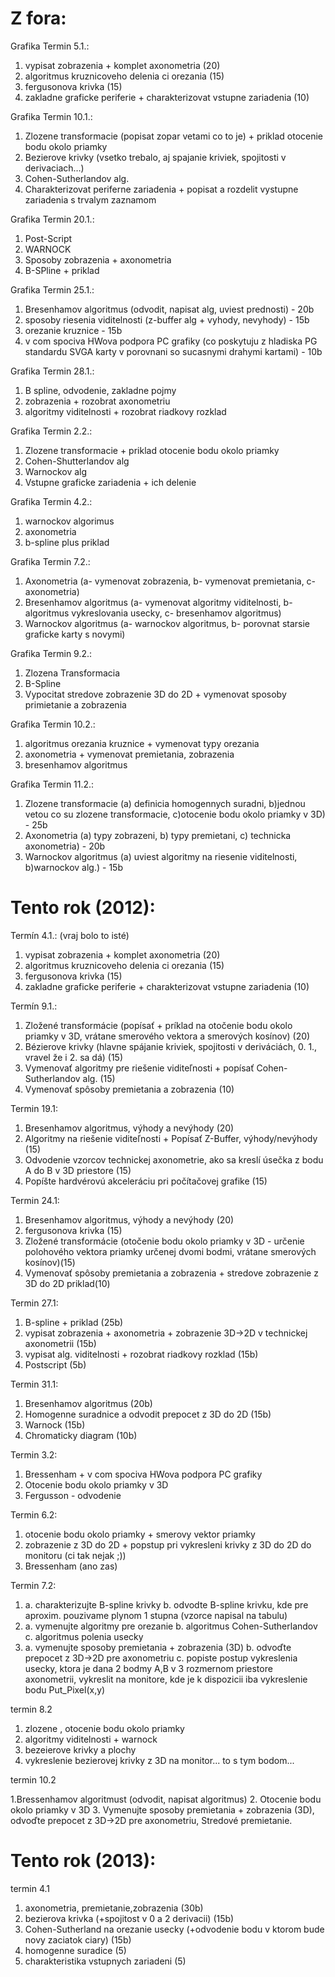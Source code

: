 # Z fora:

Grafika Termin 5.1.:

1) vypisat zobrazenia + komplet axonometria (20)
2) algoritmus kruznicoveho delenia ci orezania (15)
3) fergusonova krivka (15)
4) zakladne graficke periferie + charakterizovat vstupne zariadenia (10)

Grafika Termin 10.1.:

1) Zlozene transformacie (popisat zopar vetami co to je) + priklad
otocenie bodu okolo priamky
2) Bezierove krivky (vsetko trebalo, aj spajanie kriviek, spojitosti v
derivaciach…)
3) Cohen-Sutherlandov alg.
4) Charakterizovat periferne zariadenia + popisat a rozdelit vystupne
zariadenia s trvalym zaznamom

Grafika Termin 20.1.:

1) Post-Script
2) WARNOCK
3) Sposoby zobrazenia + axonometria
4) B-SPline + priklad

Grafika Termin 25.1.:

1) Bresenhamov algoritmus (odvodit, napisat alg, uviest prednosti) - 20b
2) sposoby riesenia viditelnosti (z-buffer alg + vyhody, nevyhody) - 15b
3) orezanie kruznice - 15b
4) v com spociva HWova podpora PC grafiky (co poskytuju z hladiska PG
standardu SVGA karty v porovnani so sucasnymi drahymi kartami) - 10b

Grafika Termin 28.1.:

1) B spline, odvodenie, zakladne pojmy
2) zobrazenia + rozobrat axonometriu
3) algoritmy viditelnosti + rozobrat riadkovy rozklad

Grafika Termin 2.2.:

1) Zlozene transformacie + priklad otocenie bodu okolo priamky
2) Cohen-Shutterlandov alg
3) Warnockov alg
4) Vstupne graficke zariadenia + ich delenie

Grafika Termin 4.2.:

1) warnockov algorimus
2) axonometria
3) b-spline plus priklad

Grafika Termin 7.2.:

1) Axonometria (a- vymenovat zobrazenia, b- vymenovat premietania, c-
axonometria)
2) Bresenhamov algoritmus (a- vymenovat algoritmy viditelnosti, b-
algoritmus vykreslovania usecky, c- bresenhamov algoritmus)
3) Warnockov algoritmus (a- warnockov algoritmus, b- porovnat starsie
graficke karty s novymi)

Grafika Termin 9.2.:

1) Zlozena Transformacia
2) B-Spline
3) Vypocitat stredove zobrazenie 3D do 2D + vymenovat sposoby
primietanie a zobrazenia


Grafika Termin 10.2.:

1) algoritmus orezania kruznice + vymenovat typy orezania
2) axonometria + vymenovat premietania, zobrazenia
3) bresenhamov algoritmus

Grafika Termin 11.2.:

1) Zlozene transformacie (a) definicia homogennych suradni, b)jednou
vetou co su zlozene transformacie, c)otocenie bodu okolo priamky v 3D) -
25b
2) Axonometria (a) typy zobrazeni, b) typy premietani, c) technicka
axonometria) - 20b
3) Warnockov algoritmus (a) uviest algoritmy na riesenie viditelnosti,
b)warnockov alg.) - 15b

Tento rok (2012):
=============

Termín 4.1.: (vraj bolo to isté)

1. vypisat zobrazenia + komplet axonometria (20) 
2. algoritmus kruznicoveho delenia ci orezania (15)
3. fergusonova krivka (15)  
4. zakladne graficke periferie + charakterizovat vstupne zariadenia (10)

Termín 9.1.:

1. Zložené transformácie (popísať + príklad na otočenie bodu okolo priamky v 3D, vrátane smerového vektora a smerových kosínov) (20)
2. Bézierove krivky (hlavne spájanie kriviek, spojitosti v deriváciách, 0. 1., vravel že i 2. sa dá) (15)
3. Vymenovať algoritmy pre riešenie viditeľnosti + popísať Cohen-Sutherlandov alg. (15)
4. Vymenovať spôsoby premietania a zobrazenia (10)

Termin 19.1:

1. Bresenhamov algoritmus, výhody a nevýhody (20)
2. Algoritmy na riešenie viditeľnosti + Popísať Z-Buffer, výhody/nevýhody (15)
3. Odvodenie vzorcov technickej axonometrie, ako sa kreslí úsečka z bodu A do B v 3D priestore (15)
4. Popíšte hardvérovú akceleráciu pri počítačovej grafike (15)

Termin 24.1:

1. Bresenhamov algoritmus, výhody a nevýhody (20)
2. fergusonova krivka (15)  
3. Zložené transformácie (otočenie bodu okolo priamky v 3D - určenie polohového vektora priamky určenej dvomi bodmi, vrátane smerových kosínov)(15)
4. Vymenovať spôsoby premietania a zobrazenia + stredove zobrazenie z 3D do 2D priklad(10)

Termin 27.1:

1. B-spline + priklad (25b)
2. vypisat zobrazenia + axonometria + zobrazenie 3D->2D v technickej axonometrii (15b)
3. vypisat alg. viditelnosti + rozobrat riadkovy rozklad (15b)
4. Postscript (5b)

Termin 31.1:

1. Bresenhamov algoritmus (20b)
2. Homogenne suradnice a odvodit prepocet z 3D do 2D (15b)
3. Warnock (15b)
4. Chromaticky diagram (10b)

Termin 3.2:

1. Bressenham + v com spociva HWova podpora PC grafiky
2. Otocenie bodu okolo priamky v 3D
3. Fergusson - odvodenie

Termin 6.2:

1. otocenie bodu okolo priamky + smerovy vektor priamky
2. zobrazenie z 3D do 2D + popstup pri vykresleni krivky z 3D do 2D do monitoru (ci tak nejak ;))
3. Bressenham (ano zas)

Termin 7.2:

1. a. charakterizujte B-spline krivky
    b. odvodte B-spline krivku, kde pre aproxim. pouzivame plynom 1 stupna (vzorce napisal na tabulu)
2. a. vymenujte algoritmy pre orezanie
    b. algoritmus Cohen-Sutherlandov
    c. algoritmus polenia usecky
3. a. vymenujte sposoby premietania + zobrazenia (3D)
    b. odvoďte prepocet z 3D->2D pre axonometriu
    c. popiste postup vykreslenia usecky, ktora je dana 2 bodmy A,B v 3 rozmernom priestore axonometrii, vykreslit na monitore, kde je k dispozicii iba vykreslenie bodu Put_Pixel(x,y)

termin 8.2
1. zlozene , otocenie bodu okolo priamky
2. algoritmy viditelnosti + warnock
3. bezeierove krivky a plochy
4. vykreslenie bezierovej krivky z 3D na monitor... to s tym bodom...

termin 10.2

1.Bressenhamov algoritmust (odvodit, napisat algoritmus)
2. Otocenie bodu okolo priamky v 3D
3. Vymenujte sposoby premietania + zobrazenia (3D), odvoďte prepocet z 3D->2D pre axonometriu, Stredové premietanie.

Tento rok (2013):
=============

termin 4.1
1. axonometria, premietanie,zobrazenia (30b)	
2. bezierova krivka (+spojitost v 0 a 2 derivacii) (15b)
3. Cohen-Sutherland na orezanie usecky (+odvodenie bodu v ktorom bude novy zaciatok ciary) (15b)
4. homogenne suradice (5)
5. charakteristika vstupnych zariadeni (5)

